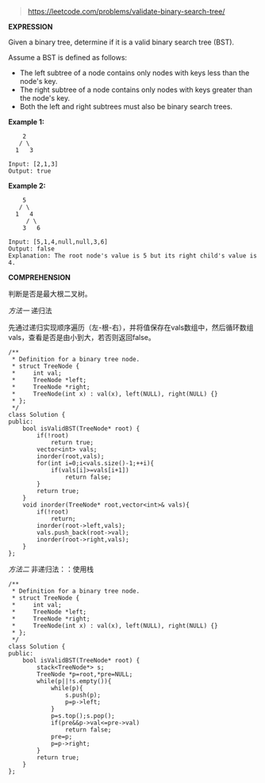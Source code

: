 >https://leetcode.com/problems/validate-binary-search-tree/

**EXPRESSION**

Given a binary tree, determine if it is a valid binary search tree (BST).

Assume a BST is defined as follows:

- The left subtree of a node contains only nodes with keys less than the node's key.
- The right subtree of a node contains only nodes with keys greater than the node's key.
- Both the left and right subtrees must also be binary search trees.
 
**Example 1:**

        2
       / \
      1   3
    
    Input: [2,1,3]
    Output: true
**Example 2:**

        5
       / \
      1   4
         / \
        3   6
    
    Input: [5,1,4,null,null,3,6]
    Output: false
    Explanation: The root node's value is 5 but its right child's value is 4.

**COMPREHENSION**

判断是否是最大根二叉树。

*方法一* 递归法

先通过递归实现顺序遍历（左-根-右），并将值保存在vals数组中，然后循环数组vals，查看是否是由小到大，若否则返回false。

```
/**
 * Definition for a binary tree node.
 * struct TreeNode {
 *     int val;
 *     TreeNode *left;
 *     TreeNode *right;
 *     TreeNode(int x) : val(x), left(NULL), right(NULL) {}
 * };
 */
class Solution {
public:
    bool isValidBST(TreeNode* root) {
        if(!root)
            return true;
        vector<int> vals;
        inorder(root,vals);
        for(int i=0;i<vals.size()-1;++i){
            if(vals[i]>=vals[i+1])
                return false;
        }
        return true;
    }
    void inorder(TreeNode* root,vector<int>& vals){
        if(!root)
            return;
        inorder(root->left,vals);
        vals.push_back(root->val);
        inorder(root->right,vals);
    }
};
```

*方法二* 非递归法：：使用栈
```
/**
 * Definition for a binary tree node.
 * struct TreeNode {
 *     int val;
 *     TreeNode *left;
 *     TreeNode *right;
 *     TreeNode(int x) : val(x), left(NULL), right(NULL) {}
 * };
 */
class Solution {
public:
    bool isValidBST(TreeNode* root) {
        stack<TreeNode*> s;
        TreeNode *p=root,*pre=NULL;
        while(p||!s.empty()){
            while(p){
                s.push(p);
                p=p->left;
            }
            p=s.top();s.pop();
            if(pre&&p->val<=pre->val)
                return false;
            pre=p;
            p=p->right;
        }
        return true;
    }
};
```
